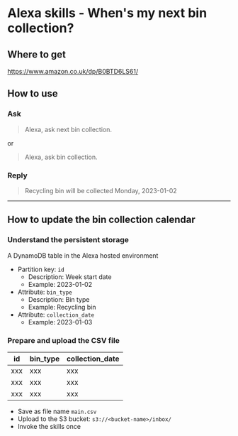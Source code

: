 # Alexa skills - When's my next bin collection?
## Where to get
https://www.amazon.co.uk/dp/B0BTD6LS61/

## How to use
### Ask
> Alexa, ask next bin collection.
 
or

> Alexa, ask bin collection.

### Reply
> Recycling bin will be collected Monday, 2023-01-02

---

## How to update the bin collection calendar
### Understand the persistent storage
A DynamoDB table in the Alexa hosted environment

* Partition key: `id`
  * Description: Week start date
  * Example: 2023-01-02
* Attribute: `bin_type`
  * Description: Bin type
  * Example: Recycling bin
* Attribute: `collection_date`
  * Example: 2023-01-03

### Prepare and upload the CSV file
| id | bin_type | collection_date |
|-|-|-|
|xxx|xxx|xxx|
|xxx|xxx|xxx|
|xxx|xxx|xxx|

* Save as file name `main.csv`
* Upload to the S3 bucket: `s3://<bucket-name>/inbox/`
* Invoke the skills once
